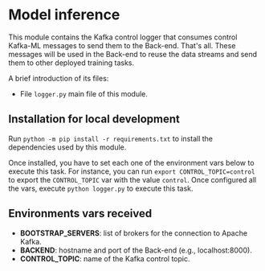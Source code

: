 # Model inference

This module contains the Kafka control logger that consumes control Kafka-ML messages to send them to the Back-end. That's all. These messages will be used in the Back-end to reuse the data streams and send them to other deployed training tasks.

A brief introduction of its files:
- File `logger.py` main file of this module.

## Installation for local development
Run `python -m pip install -r requirements.txt` to install the dependencies used by this module. 

Once installed, you have to set each one of the environment vars below to execute this task. For instance, you can run `export CONTROL_TOPIC=control` to export the `CONTROL_TOPIC` var with the value `control`. Once configured all the vars, execute `python logger.py` to execute this task.

## Environments vars received

- **BOOTSTRAP_SERVERS**: list of brokers for the connection to Apache Kafka.
- **BACKEND**: hostname and port of the Back-end (e.g., localhost:8000).
- **CONTROL_TOPIC**: name of the Kafka control topic.